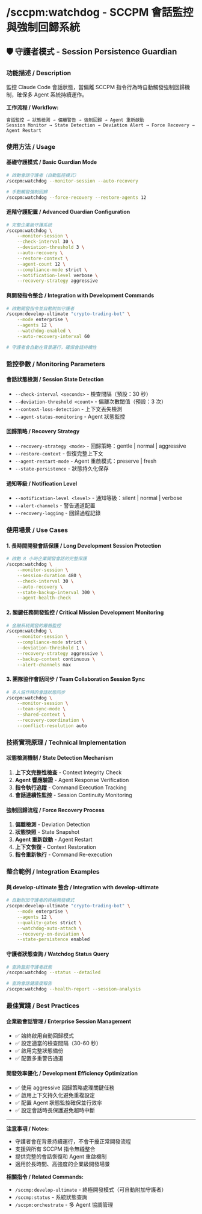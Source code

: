 # /sccpm:watchdog - SCCPM 會話監控與強制回歸系統

## 🛡️ 守護者模式 - Session Persistence Guardian

### 功能描述 / Description
監控 Claude Code 會話狀態，當偏離 SCCPM 指令行為時自動觸發強制回歸機制，確保多 Agent 系統持續運作。

**工作流程 / Workflow:**
```
會話監控 → 狀態檢測 → 偏離警告 → 強制回歸 → Agent 重新啟動
Session Monitor → State Detection → Deviation Alert → Force Recovery → Agent Restart
```

### 使用方法 / Usage

#### 基礎守護模式 / Basic Guardian Mode
```bash
# 啟動會話守護者（自動監控模式）
/sccpm:watchdog --monitor-session --auto-recovery

# 手動觸發強制回歸
/sccpm:watchdog --force-recovery --restore-agents 12
```

#### 進階守護配置 / Advanced Guardian Configuration
```bash
# 完整企業級守護系統
/sccpm:watchdog \
    --monitor-session \
    --check-interval 30 \
    --deviation-threshold 3 \
    --auto-recovery \
    --restore-context \
    --agent-count 12 \
    --compliance-mode strict \
    --notification-level verbose \
    --recovery-strategy aggressive
```

#### 與開發指令整合 / Integration with Development Commands
```bash
# 啟動開發指令並自動附加守護者
/sccpm:develop-ultimate "crypto-trading-bot" \
    --mode enterprise \
    --agents 12 \
    --watchdog-enabled \
    --auto-recovery-interval 60

# 守護者會自動在背景運行，確保會話持續性
```

### 監控參數 / Monitoring Parameters

#### 會話狀態檢測 / Session State Detection
- `--check-interval <seconds>` - 檢查間隔（預設：30 秒）
- `--deviation-threshold <count>` - 偏離次數閾值（預設：3 次）
- `--context-loss-detection` - 上下文丟失檢測
- `--agent-status-monitoring` - Agent 狀態監控

#### 回歸策略 / Recovery Strategy
- `--recovery-strategy <mode>` - 回歸策略：gentle | normal | aggressive
- `--restore-context` - 恢復完整上下文
- `--agent-restart-mode` - Agent 重啟模式：preserve | fresh
- `--state-persistence` - 狀態持久化保存

#### 通知等級 / Notification Level
- `--notification-level <level>` - 通知等級：silent | normal | verbose
- `--alert-channels` - 警告通道配置
- `--recovery-logging` - 回歸過程記錄

### 使用場景 / Use Cases

#### 1. 長時間開發會話保護 / Long Development Session Protection
```bash
# 啟動 8 小時企業開發會話的完整保護
/sccpm:watchdog \
    --monitor-session \
    --session-duration 480 \
    --check-interval 30 \
    --auto-recovery \
    --state-backup-interval 300 \
    --agent-health-check
```

#### 2. 關鍵任務開發監控 / Critical Mission Development Monitoring
```bash
# 金融系統開發的嚴格監控
/sccpm:watchdog \
    --monitor-session \
    --compliance-mode strict \
    --deviation-threshold 1 \
    --recovery-strategy aggressive \
    --backup-context continuous \
    --alert-channels max
```

#### 3. 團隊協作會話同步 / Team Collaboration Session Sync
```bash
# 多人協作時的會話狀態同步
/sccpm:watchdog \
    --monitor-session \
    --team-sync-mode \
    --shared-context \
    --recovery-coordination \
    --conflict-resolution auto
```

### 技術實現原理 / Technical Implementation

#### 狀態檢測機制 / State Detection Mechanism
1. **上下文完整性檢查** - Context Integrity Check
2. **Agent 響應驗證** - Agent Response Verification
3. **指令執行追蹤** - Command Execution Tracking
4. **會話連續性監控** - Session Continuity Monitoring

#### 強制回歸流程 / Force Recovery Process
1. **偏離檢測** - Deviation Detection
2. **狀態快照** - State Snapshot
3. **Agent 重新啟動** - Agent Restart
4. **上下文恢復** - Context Restoration
5. **指令重新執行** - Command Re-execution

### 整合範例 / Integration Examples

#### 與 develop-ultimate 整合 / Integration with develop-ultimate
```bash
# 自動附加守護者的終極開發模式
/sccpm:develop-ultimate "crypto-trading-bot" \
    --mode enterprise \
    --agents 12 \
    --quality-gates strict \
    --watchdog-auto-attach \
    --recovery-on-deviation \
    --state-persistence enabled
```

#### 守護者狀態查詢 / Watchdog Status Query
```bash
# 查詢當前守護者狀態
/sccpm:watchdog --status --detailed

# 查詢會話健康度報告
/sccpm:watchdog --health-report --session-analysis
```

### 最佳實踐 / Best Practices

#### 企業級會話管理 / Enterprise Session Management
- ✅ 始終啟用自動回歸模式
- ✅ 設定適當的檢查間隔（30-60 秒）
- ✅ 啟用完整狀態備份
- ✅ 配置多重警告通道

#### 開發效率優化 / Development Efficiency Optimization
- ✅ 使用 aggressive 回歸策略處理關鍵任務
- ✅ 啟用上下文持久化避免重複設定
- ✅ 配置 Agent 狀態監控確保並行效率
- ✅ 設定會話時長保護避免超時中斷

---

**注意事項 / Notes:**
- 守護者會在背景持續運行，不會干擾正常開發流程
- 支援與所有 SCCPM 指令無縫整合
- 提供完整的會話恢復和 Agent 重啟機制
- 適用於長時間、高強度的企業級開發場景

**相關指令 / Related Commands:**
- `/sccmp:develop-ultimate` - 終極開發模式（可自動附加守護者）
- `/sccmp:status` - 系統狀態查詢
- `/sccpm:orchestrate` - 多 Agent 協調管理